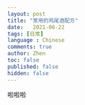 ```yaml
---
layout: post
title: "常用的鸡尾酒配方"
date:   2021-06-22
tags: [日常]
language : Chinese
comments: true
author: Zhen
toc: false
published: false
hidden: false
---
```


啦啦啦
<!--stackedit_data:
eyJoaXN0b3J5IjpbMTUyNDc1NjY3Ml19
-->